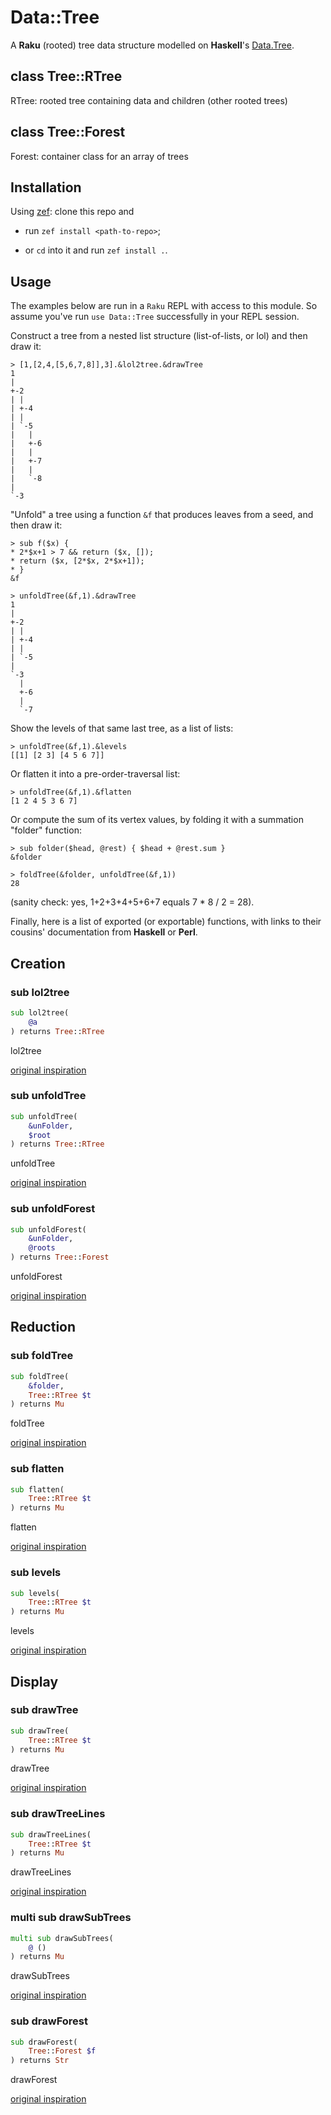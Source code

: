 Data::Tree
==========

A **Raku** (rooted) tree data structure modelled on **Haskell**'s [Data.Tree](https://hackage.haskell.org/package/containers-0.6.4.1/docs/Data-Tree.html).

class Tree::RTree
-----------------

RTree: rooted tree containing data and children (other rooted trees)

class Tree::Forest
------------------

Forest: container class for an array of trees

Installation
------------

Using [zef](https://github.com/ugexe/zef): clone this repo and

  * run `zef install <path-to-repo>`;

  * or `cd` into it and run `zef install .`.

Usage
-----

The examples below are run in a `Raku` REPL with access to this module. So assume you've run `use Data::Tree` successfully in your REPL session. 

Construct a tree from a nested list structure (list-of-lists, or lol) and then draw it:

    > [1,[2,4,[5,6,7,8]],3].&lol2tree.&drawTree
    1
    |
    +-2
    | |
    | +-4
    | |
    | `-5
    |   |
    |   +-6
    |   |
    |   +-7
    |   |
    |   `-8
    |
    `-3

"Unfold" a tree using a function `&f` that produces leaves from a seed, and then draw it:

    > sub f($x) {
    * 2*$x+1 > 7 && return ($x, []);
    * return ($x, [2*$x, 2*$x+1]);
    * }
    &f

    > unfoldTree(&f,1).&drawTree
    1
    |
    +-2
    | |
    | +-4
    | |
    | `-5
    |
    `-3
      |
      +-6
      |
      `-7

Show the levels of that same last tree, as a list of lists:

    > unfoldTree(&f,1).&levels
    [[1] [2 3] [4 5 6 7]]

Or flatten it into a pre-order-traversal list:

    > unfoldTree(&f,1).&flatten
    [1 2 4 5 3 6 7]

Or compute the sum of its vertex values, by folding it with a summation "folder" function:

    > sub folder($head, @rest) { $head + @rest.sum }
    &folder

    > foldTree(&folder, unfoldTree(&f,1))
    28

(sanity check: yes, 1+2+3+4+5+6+7 equals 7 * 8 / 2 = 28). 

Finally, here is a list of exported (or exportable) functions, with links to their cousins' documentation from **Haskell** or **Perl**.

Creation
--------

### sub lol2tree

```raku
sub lol2tree(
    @a
) returns Tree::RTree
```

lol2tree

[original inspiration](https://metacpan.org/pod/Tree::DAG_Node#lol_to_tree($lol))

### sub unfoldTree

```raku
sub unfoldTree(
    &unFolder,
    $root
) returns Tree::RTree
```

unfoldTree

[original inspiration](https://hackage.haskell.org/package/containers-0.6.4.1/docs/Data-Tree.html#v:unfoldTree)

### sub unfoldForest

```raku
sub unfoldForest(
    &unFolder,
    @roots
) returns Tree::Forest
```

unfoldForest

[original inspiration](https://hackage.haskell.org/package/containers-0.6.4.1/docs/Data-Tree.html#v:unfoldForest)

Reduction
---------

### sub foldTree

```raku
sub foldTree(
    &folder,
    Tree::RTree $t
) returns Mu
```

foldTree

[original inspiration](https://hackage.haskell.org/package/containers-0.6.4.1/docs/Data-Tree.html#v:foldTree)

### sub flatten

```raku
sub flatten(
    Tree::RTree $t
) returns Mu
```

flatten

[original inspiration](https://hackage.haskell.org/package/containers-0.6.4.1/docs/Data-Tree.html#v:flatten)

### sub levels

```raku
sub levels(
    Tree::RTree $t
) returns Mu
```

levels

[original inspiration](https://hackage.haskell.org/package/containers-0.6.4.1/docs/Data-Tree.html#v:levels)

Display
-------

### sub drawTree

```raku
sub drawTree(
    Tree::RTree $t
) returns Mu
```

drawTree

[original inspiration](https://hackage.haskell.org/package/containers-0.6.4.1/docs/Data-Tree.html#v:drawTree)

### sub drawTreeLines

```raku
sub drawTreeLines(
    Tree::RTree $t
) returns Mu
```

drawTreeLines

[original inspiration](https://hackage.haskell.org/package/containers-0.6.4.1/docs/src/Data.Tree.html#draw)

### multi sub drawSubTrees

```raku
multi sub drawSubTrees(
    @ ()
) returns Mu
```

drawSubTrees

[original inspiration](https://hackage.haskell.org/package/containers-0.6.4.1/docs/src/Data.Tree.html#local-6989586621679098624)

### sub drawForest

```raku
sub drawForest(
    Tree::Forest $f
) returns Str
```

drawForest

[original inspiration](https://hackage.haskell.org/package/containers-0.6.4.1/docs/Data-Tree.html#v:drawForest)

